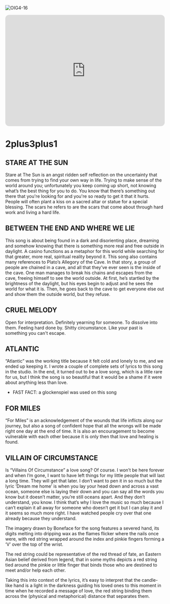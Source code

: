 ![OIG4-16](https://github.com/mangojesus/2plus3plus1/assets/158241589/d0bca0a7-7e63-46fe-b1f1-3faf34912b26)

<iframe style="border-radius:12px" src="https://open.spotify.com/embed/playlist/0QgM12Bl43Sqo7hbe4WHjv?utm_source=generator" width="100%" height="352" frameBorder="0" allowfullscreen="" allow="autoplay; clipboard-write; encrypted-media; fullscreen; picture-in-picture" loading="lazy"></iframe>

# 2plus3plus1


STARE AT THE SUN
----------------
Stare at The Sun is an angst ridden self reflection on the uncertainty that comes from trying to find your own way in life.
Trying to make sense of the world around you; unfortunately you keep coming up short, not knowing what’s the best thing for you to do.
You know that there’s something out there that you're looking for and you're so ready to get it that it hurts. People will often plant a kiss on a sacred altar or statue for a special blessing. The scars he refers to are the scars that come about through hard work and living a hard life.



BETWEEN THE END AND WHERE WE LIE
--------------------------------
This song is about being found in a dark and disorienting place, dreaming and somehow knowing that there is something more real and free outside in daylight. A casino functions as a metaphor for this world while searching for that greater, more real, spiritual reality beyond it.
This song also contains many references to Plato’s Allegory of the Cave. In that story, a group of people are chained in a cave, and all that they’ve ever seen is the inside of the cave. One man manages to break his chains and escapes from the cave, freeing himself to see the world outside. At first, he’s startled by the brightness of the daylight, but his eyes begin to adjust and he sees the world for what it is. Then, he goes back to the cave to get everyone else out and show them the outside world, but they refuse.



CRUEL MELODY
------------
Open for interpretation. Definitely yearning for someone. To dissolve into them. Feeling hard done by. Shitty circumstance. Like your past is something you can't escape.



ATLANTIC
--------
“Atlantic” was the working title because it felt cold and lonely to me, and we ended up keeping it. I wrote a couple of complete sets of lyrics to this song in the studio. In the end, it turned out to be a love song, which is a little rare for us, but I think the song is so beautiful that it would be a shame if it were about anything less than love.
- FAST FACT: a glockenspiel was used on this song



FOR MILES
---------
“For Miles” is an acknowledgement of the wounds that life inflicts along our journey, but also a song of confident hope that all the wrongs will be made right one day at the end of time.
It is also an encouragement to become vulnerable with each other because it is only then that love and healing is found.



VILLAIN OF CIRCUMSTANCE
-----------------------
Is “Villains Of Circumstance” a love song? Of course. I won’t be here forever and when I’m gone, I want to have left things for my little people that will last a long time. They will get that later. I don’t want to pen it in so much but the lyric ‘Dream me home’ is when you lay your head down and across a vast ocean, someone else is laying their down and you can say all the words you know but it doesn’t matter, you’re still oceans apart. And they don’t understand, you know. I think that’s why I love the music so much because I can’t explain it all away for someone who doesn’t get it but I can play it and it seems so much more right. I have watched people cry over that one already because they understand.

The imagery drawn by Boneface for the song features a severed hand, its digits melting into dripping wax as the flames flicker where the nails once were, with red string wrapped around the index and pinkie fingers forming a ‘V’ over the top of the wrist.

The red string could be representative of the red thread of fate, an Eastern Asian belief derived from legend, that in some myths depicts a red string tied around the pinkie or little finger that binds those who are destined to meet and/or help each other.

Taking this into context of the lyrics, it’s easy to interpret that the candle-like hand is a light in the darkness guiding his loved ones to this moment in time when he recorded a message of love, the red string binding them across the (physical and metaphorical) distance that separates them.
